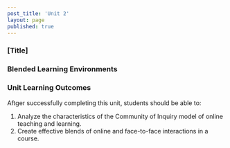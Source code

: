 ```yaml
---
post_title: 'Unit 2'
layout: page
published: true
---
```

### \[Title\]

### Blended Learning Environments

### Unit Learning Outcomes
Aftger successfully completing this unit, students should be able to:
1. Analyze the characteristics of the Community of Inquiry model of online teaching and learning.
2. Create effective blends of online and face-to-face interactions in a course.
